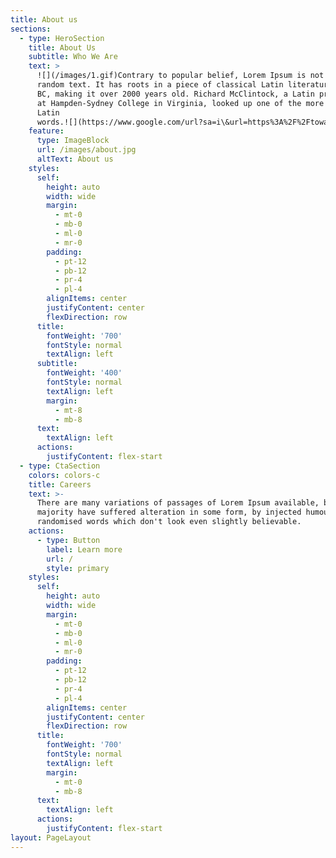 ```yaml
---
title: About us
sections:
  - type: HeroSection
    title: About Us
    subtitle: Who We Are
    text: >
      ![](/images/1.gif)Contrary to popular belief, Lorem Ipsum is not simply
      random text. It has roots in a piece of classical Latin literature from 45
      BC, making it over 2000 years old. Richard McClintock, a Latin professor
      at Hampden-Sydney College in Virginia, looked up one of the more obscure
      Latin
      words.![](https://www.google.com/url?sa=i\&url=https%3A%2F%2Ftowardsdatascience.com%2F3-numpy-image-transformations-on-baby-yoda-c27c1409b411\&psig=AOvVaw3Do738y29iSZVod9CSXRet\&ust=1637321078831000\&source=images\&cd=vfe\&ved=0CAsQjRxqFwoTCKCerrzmofQCFQAAAAAdAAAAABAD)
    feature:
      type: ImageBlock
      url: /images/about.jpg
      altText: About us
    styles:
      self:
        height: auto
        width: wide
        margin:
          - mt-0
          - mb-0
          - ml-0
          - mr-0
        padding:
          - pt-12
          - pb-12
          - pr-4
          - pl-4
        alignItems: center
        justifyContent: center
        flexDirection: row
      title:
        fontWeight: '700'
        fontStyle: normal
        textAlign: left
      subtitle:
        fontWeight: '400'
        fontStyle: normal
        textAlign: left
        margin:
          - mt-8
          - mb-8
      text:
        textAlign: left
      actions:
        justifyContent: flex-start
  - type: CtaSection
    colors: colors-c
    title: Careers
    text: >-
      There are many variations of passages of Lorem Ipsum available, but the
      majority have suffered alteration in some form, by injected humour, or
      randomised words which don't look even slightly believable.
    actions:
      - type: Button
        label: Learn more
        url: /
        style: primary
    styles:
      self:
        height: auto
        width: wide
        margin:
          - mt-0
          - mb-0
          - ml-0
          - mr-0
        padding:
          - pt-12
          - pb-12
          - pr-4
          - pl-4
        alignItems: center
        justifyContent: center
        flexDirection: row
      title:
        fontWeight: '700'
        fontStyle: normal
        textAlign: left
        margin:
          - mt-0
          - mb-8
      text:
        textAlign: left
      actions:
        justifyContent: flex-start
layout: PageLayout
---
```

